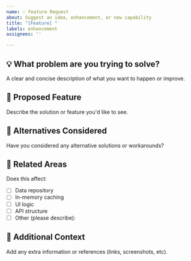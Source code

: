 ```yaml
---
name: 💡 Feature Request
about: Suggest an idea, enhancement, or new capability
title: "[Feature] "
labels: enhancement
assignees: ''

---
```


## 💡 What problem are you trying to solve?

A clear and concise description of what you want to happen or improve.

## 🚀 Proposed Feature

Describe the solution or feature you'd like to see.

## 🤔 Alternatives Considered

Have you considered any alternative solutions or workarounds?

## 🧱 Related Areas

Does this affect:
- [ ] Data repository
- [ ] In-memory caching
- [ ] UI logic
- [ ] API structure
- [ ] Other (please describe):

## 💬 Additional Context

Add any extra information or references (links, screenshots, etc).

